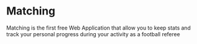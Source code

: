 # Matching

Matching is the first free Web Application that allow you to keep stats and track your personal progress during your activity as a football referee
